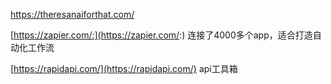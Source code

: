 

https://theresanaiforthat.com/



[https://zapier.com/:](https://zapier.com/:) 连接了4000多个app，适合打造自动化工作流





[https://rapidapi.com/](https://rapidapi.com/)  api工具箱
